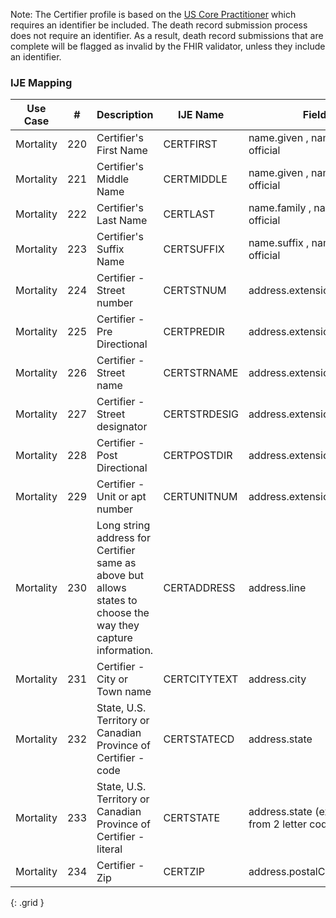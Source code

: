 Note: The Certifier profile is based on the [US Core Practitioner](http://hl7.org/fhir/us/core/STU5.0.1/StructureDefinition-us-core-practitioner.html) which requires an identifier be included.
The death record submission process does not require an identifier.  As a result, death record submissions that are complete will be flagged as invalid by the FHIR validator, unless they include
an identifier.
### IJE Mapping

| **Use Case** |  **#**   |  **Description**  | **IJE Name**  |  **Field**  |  **Type**  | **Value Set**  |
| :---------: | --------------- | ------------ | ------------- | ---------- | ---------- | -------------- |
| Mortality | 220 | Certifier's First Name | CERTFIRST | name.given , name.use = official |string |- |
| Mortality | 221 | Certifier's Middle Name | CERTMIDDLE | name.given , name.use = official |string |- |
| Mortality | 222 | Certifier's Last Name | CERTLAST | name.family , name.use = official |string |- |
| Mortality | 223 | Certifier's Suffix Name | CERTSUFFIX | name.suffix , name.use = official |string |- |
| Mortality | 224 | Certifier - Street number | CERTSTNUM | address.extension[stnum] |string |- |
| Mortality | 225 | Certifier - Pre Directional | CERTPREDIR | address.extension[predir] |string |- |
| Mortality | 226 | Certifier - Street name | CERTSTRNAME | address.extension[stname] |string |- |
| Mortality | 227 | Certifier - Street designator | CERTSTRDESIG | address.extension[stdesig] |string |- |
| Mortality | 228 | Certifier - Post Directional | CERTPOSTDIR | address.extension[postdir] |string |- |
| Mortality | 229 | Certifier - Unit or apt number | CERTUNITNUM | address.extension[unitnum] |string |- |
| Mortality | 230 | Long string address for Certifier same as above but allows states to choose the way they capture information. | CERTADDRESS | address.line  |string |- |
| Mortality | 231 | Certifier - City or Town name | CERTCITYTEXT | address.city  |string |- |
| Mortality | 232 | State, U.S. Territory or Canadian Province of Certifier - code | CERTSTATECD | address.state |string |[ValueSetStatesTerritoriesAndProvincesVitalRecords] |
| Mortality | 233 | State, U.S. Territory or Canadian Province of Certifier - literal | CERTSTATE | address.state (expanded from 2 letter code) |string |See [StateLiterals] |
| Mortality | 234 | Certifier - Zip | CERTZIP | address.postalCode |string |- |
{: .grid }
